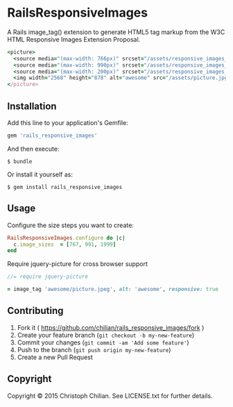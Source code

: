 # RailsResponsiveImages

A Rails image_tag() extension to generate HTML5 <picture> tag markup from the W3C HTML Responsive Images Extension Proposal.

```ruby
<picture>
  <source media="(max-width: 766px)" srcset="/assets/responsive_images_766/picture.jpg">
  <source media="(max-width: 990px)" srcset="/assets/responsive_images_990/picture.jpg">
  <source media="(max-width: 200px)" srcset="/assets/responsive_images_200/picture.jpg">
  <img width="2568" height="878" alt="awesome" src="/assets/picture.jpg">
</picture>
```

## Installation

Add this line to your application's Gemfile:

```ruby
gem 'rails_responsive_images'
```

And then execute:

    $ bundle

Or install it yourself as:

    $ gem install rails_responsive_images

## Usage

Configure the size steps you want to create:
```ruby
RailsResponsiveImages.configure do |c|
  c.image_sizes  = [767, 991, 1999]
end
```

Require jquery-picture for cross browser support
```javascript
//= require jquery-picture
```

```ruby
= image_tag 'awesome/picture.jpeg', alt: 'awesome', responsive: true
```

## Contributing

1. Fork it ( https://github.com/chilian/rails_responsive_images/fork )
2. Create your feature branch (`git checkout -b my-new-feature`)
3. Commit your changes (`git commit -am 'Add some feature'`)
4. Push to the branch (`git push origin my-new-feature`)
5. Create a new Pull Request

## Copyright
Copyright © 2015 Christoph Chilian. See LICENSE.txt for further details.
